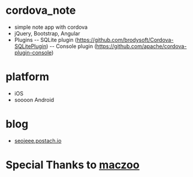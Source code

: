 # cordova_note
- simple note app with cordova
- jQuery, Bootstrap, Angular
- Plugins
-- SQLite plugin (https://github.com/brodysoft/Cordova-SQLitePlugin)
-- Console plugin (https://github.com/apache/cordova-plugin-console)

# platform
- iOS
- soooon Android

# blog
- [seojeee.postach.io](http://seojeee.postach.io/tag/cordova)

# Special Thanks to [maczoo](https://github.com/joon1030)

